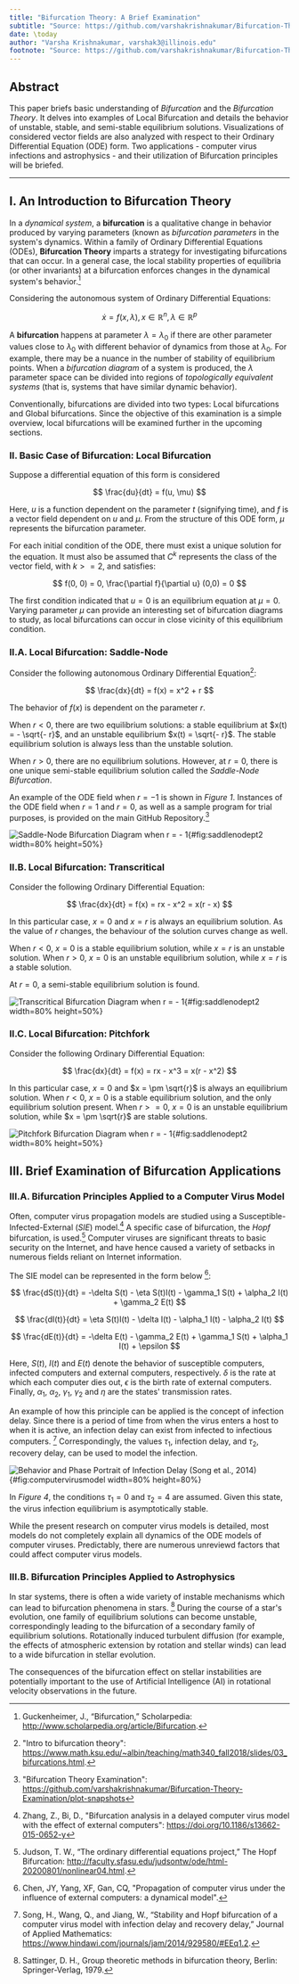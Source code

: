```yaml
---
title: "Bifurcation Theory: A Brief Examination"
subtitle: "Source: https://github.com/varshakrishnakumar/Bifurcation-Theory-Examination"
date: \today
author: "Varsha Krishnakumar, varshak3@illinois.edu"
footnote: "Source: https://github.com/varshakrishnakumar/Bifurcation-Theory-Examination"
---  
```

## Abstract

This paper briefs basic understanding of *Bifurcation* and the *Bifurcation Theory*. It delves into examples of Local Bifurcation and details the behavior of unstable, stable, and semi-stable equilibrium solutions. Visualizations of considered vector fields are also analyzed with respect to their Ordinary Differential Equation (ODE) form. Two applications - computer virus infections and astrophysics - and their utilization of Bifurcation principles will be briefed. 

---

## I. An Introduction to Bifurcation Theory

In a *dynamical system*, a **bifurcation** is a qualitative change in behavior produced by varying parameters (known as *bifurcation parameters* in the system's dynamics. Within a family of Ordinary Differential Equations (ODEs), **Bifurcation Theory** imparts a strategy for investigating bifurcations that can occur. In a general case, the local stability properties of equilibria (or other invariants) at a bifurcation enforces changes in the dynamical system's behavior.[^1]

[^1]: Guckenheimer, J., “Bifurcation,” Scholarpedia: http://www.scholarpedia.org/article/Bifurcation. 

Considering the autonomous system of Ordinary Differential Equations:

$$ \dot{x} = f(x, \lambda),     x \in \mathbb{R}^n,     \lambda \in \mathbb{R}^p $$

A **bifurcation** happens at parameter $\lambda = \lambda _0$ if there are other parameter values close to $\lambda _0$ with different behavior of dynamics from those at $\lambda _0$. For example, there may be a nuance in the number of stability of equilibrium points. When a *bifurcation diagram* of a system is produced, the $\lambda$ parameter space can be divided into regions of *topologically equivalent systems* (that is, systems that have similar dynamic behavior). 

Conventionally, bifurcations are divided into two types: Local bifurcations and Global bifurcations. Since the objective of this examination is a simple overview, local bifurcations will be examined further in the upcoming sections. 

### II. Basic Case of Bifurcation: Local Bifurcation

Suppose a differential equation of this form is considered

$$ \frac{du}{dt} = f(u, \mu) $$

Here, $u$ is a function dependent on the parameter $t$ (signifying time), and $f$ is a vector field dependent on $u$ and $\mu$. From the structure of this ODE form, $\mu$ represents the bifurcation parameter. 

For each initial condition of the ODE, there must exist a unique solution for the equation. It must also be assumed that $C^k$ represents the class of the vector field, with $k >= 2$, and satisfies:

$$ f(0, 0) = 0,  \frac{\partial f}{\partial u} (0,0) = 0 $$

The first condition indicated that $u = 0$ is an equilibrium equation at $\mu = 0$. Varying parameter $\mu$ can provide an interesting set of bifurcation diagrams to study, as local bifurcations can occur in close vicinity of this equilibrium condition. 


### II.A. Local Bifurcation: Saddle-Node

Consider the following autonomous Ordinary Differential Equation[^2]:

[^2]: "Intro to bifurcation theory": https://www.math.ksu.edu/~albin/teaching/math340_fall2018/slides/03_bifurcations.html. 

$$ \frac{dx}{dt} = f(x) = x^2 + r $$

The behavior of $f(x)$ is dependent on the parameter $r$.

When $r < 0$, there are two equilibrium solutions: a stable equilibrium at $x(t) = - \sqrt{- r}$, and an unstable equilibrium $x(t) = \sqrt{- r}$. The stable equilibrium solution is always less than the unstable solution. 

When $r > 0$, there are no equilibrium solutions. However, at $r = 0$, there is one unique semi-stable equilibrium solution called the *Saddle-Node Bifurcation*. 

An example of the ODE field when $r = -1$ is shown in *Figure 1*. Instances of the ODE field when $r = 1$ and $r = 0$, as well as a sample program for trial purposes, is provided on the main GitHub Repository.[^3]

![Saddle-Node Bifurcation Diagram when r = - 1](plot-snapshots\saddlenodept1.png#left){#fig:saddlenodept2 width=80% height=50%}

[^3]: "Bifurcation Theory Examination": https://github.com/varshakrishnakumar/Bifurcation-Theory-Examination/plot-snapshots




### II.B. Local Bifurcation: Transcritical

Consider the following Ordinary Differential Equation:

$$ \frac{dx}{dt} = f(x) = rx - x^2 = x(r - x) $$

In this particular case, $x = 0$ and $x = r$ is always an equilibrium solution. As the value of $r$ changes, the behaviour of the solution curves change as well. 

When $r < 0$, $x = 0$ is a stable equilibrium solution, while $x = r$ is an unstable solution. When $r > 0$, $x = 0$ is an unstable equilibrium solution, while $x = r$ is a stable solution.

At $r = 0$, a semi-stable equilibrium solution is found. 

![Transcritical Bifurcation Diagram when r = - 1](plot-snapshots\transcritical1.png#left){#fig:saddlenodept2 width=80% height=50%}

### II.C. Local Bifurcation: Pitchfork 

Consider the following Ordinary Differential Equation:

$$ \frac{dx}{dt} = f(x) = rx - x^3 = x(r - x^2) $$

In this particular case, $x = 0$ and $x = \pm \sqrt{r}$ is always an equilibrium solution. When $r < 0$, $x = 0$ is a stable equilibrium solution, and the only equilibrium solution present. When $r >= 0$, $x = 0$ is an unstable equilibrium solution, while $x = \pm \sqrt{r}$ are stable solutions.

![Pitchfork Bifurcation Diagram when r = - 1](plot-snapshots\pitchfork1.png#left){#fig:saddlenodept2 width=80% height=50%}


## III. Brief Examination of Bifurcation Applications

### III.A. Bifurcation Principles Applied to a Computer Virus Model

Often, computer virus propagation models are studied using a Susceptible-Infected-External (*SIE*) model.[^4] A specific case of bifurcation, the *Hopf* bifurcation, is used.[^5] Computer viruses are significant threats to basic security on the Internet, and have hence caused a variety of setbacks in numerous fields reliant on Internet information. 

The SIE model can be represented in the form below [^6]:

$$ \frac{dS(t)}{dt} = -\delta S(t) - \eta S(t)I(t) - \gamma_1 S(t) + \alpha_2 I(t) + \gamma_2 E(t) $$

$$ \frac{dI(t)}{dt} = \eta S(t)I(t) - \delta I(t) - \alpha_1 I(t) - \alpha_2 I(t) $$

$$ \frac{dE(t)}{dt} = -\delta E(t) - \gamma_2 E(t) + \gamma_1 S(t) + \alpha_1 I(t) + \epsilon $$

Here, $S(t)$, $I(t)$ and $E(t)$ denote the behavior of susceptible computers, infected computers and external computers, respectively. $\delta$ is the rate at which each computer dies out, $\epsilon$ is the birth rate of external computers. Finally, $\alpha_1$, $\alpha_2$, $\gamma_1$, $\gamma_2$ and $\eta$ are the states' transmission rates.

An example of how this principle can be applied is the concept of infection delay. Since there is a period of time from when the virus enters a host to when it is active, an infection delay can exist from infected to infectious computers. [^7] Correspondingly, the values $\tau_1$, infection delay, and $\tau_2$, recovery delay, can be used to model the infection. 

![Behavior and Phase Portrait of Infection Delay (Song et al., 2014)](plot-snapshots\applications\computervirusmodel.jpg#left){#fig:computervirusmodel width=80% height=80%}

In *Figure 4*, the conditions $\tau_1 = 0$ and $\tau_2 = 4$ are assumed. Given this state, the virus infection equilibrium is asymptotically stable. 

[^4]: Zhang, Z., Bi, D., "Bifurcation analysis in a delayed computer virus model with the effect of external computers": https://doi.org/10.1186/s13662-015-0652-y

[^5]: Judson, T. W., “The ordinary differential equations project,” The Hopf Bifurcation: http://faculty.sfasu.edu/judsontw/ode/html-20200801/nonlinear04.html. 

[^6]: Chen, JY, Yang, XF, Gan, CQ, "Propagation of computer virus under the influence of external computers: a dynamical model".

[^7]: Song, H., Wang, Q., and Jiang, W., “Stability and Hopf bifurcation of a computer virus model with infection delay and recovery delay,” Journal of Applied Mathematics: https://www.hindawi.com/journals/jam/2014/929580/#EEq1.2. 

While the present research on computer virus models is detailed, most models do not completely explain all dynamics of the ODE models of computer viruses. Predictably, there are numerous unreviewd factors that could affect computer virus models.  


### III.B. Bifurcation Principles Applied to Astrophysics

In star systems, there is often a wide variety of instable mechanisms which can lead to bifurcation phenomena in stars. [^8] During the course of a star's evolution, one family of equilibrium solutions can become unstable, correspondingly leading to the bifurcation of a secondary family of equilibrium solutions. Rotationally induced turbulent diffusion (for example, the effects of atmospheric extension by rotation and stellar winds) can lead to a wide bifurcation in stellar evolution.

The consequences of the bifurcation effect on stellar instabilities are potentially important to the use of Artificial Intelligence (AI) in rotational velocity observations in the future. 

[^8]: Sattinger, D. H., Group theoretic methods in bifurcation theory, Berlin: Springer-Verlag, 1979. 